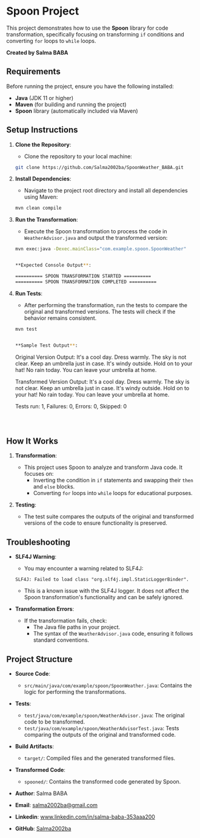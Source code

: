 # Spoon Project

This project demonstrates how to use the **Spoon** library for code transformation, specifically focusing on transforming `if` conditions and converting `for` loops to `while` loops.

**Created by Salma BABA**  


## Requirements

Before running the project, ensure you have the following installed:

- **Java** (JDK 11 or higher)
- **Maven** (for building and running the project)
- **Spoon** library (automatically included via Maven)



## Setup Instructions

1. **Clone the Repository**:
    - Clone the repository to your local machine:
    ```bash
    git clone https://github.com/Salma2002ba/SpoonWeather_BABA.git
    

2. **Install Dependencies**:
    - Navigate to the project root directory and install all dependencies using Maven:
    ```bash
    mvn clean compile
    

3. **Run the Transformation**:
    - Execute the Spoon transformation to process the code in `WeatherAdvisor.java` and output the transformed version:
    ```bash
    mvn exec:java -Dexec.mainClass="com.example.spoon.SpoonWeather"
    

    **Expected Console Output**:
    
    ========== SPOON TRANSFORMATION STARTED ==========
    ========== SPOON TRANSFORMATION COMPLETED ==========
    

4. **Run Tests**:
    - After performing the transformation, run the tests to compare the original and transformed versions. The tests will check if the behavior remains consistent.
    ```bash
    mvn test
    

    **Sample Test Output**:
    ```
    Original Version Output:
    It's a cool day. Dress warmly.
    The sky is not clear. Keep an umbrella just in case.
    It's windy outside. Hold on to your hat!
    No rain today. You can leave your umbrella at home.

    Transformed Version Output:
    It's a cool day. Dress warmly.
    The sky is not clear. Keep an umbrella just in case.
    It's windy outside. Hold on to your hat!
    No rain today. You can leave your umbrella at home.

    Tests run: 1, Failures: 0, Errors: 0, Skipped: 0
    ```



## How It Works

1. **Transformation**:
    - This project uses Spoon to analyze and transform Java code. It focuses on:
        - Inverting the condition in `if` statements and swapping their `then` and `else` blocks.
        - Converting `for` loops into `while` loops for educational purposes.

2. **Testing**:
    - The test suite compares the outputs of the original and transformed versions of the code to ensure functionality is preserved.



## Troubleshooting

- **SLF4J Warning**:
    - You may encounter a warning related to SLF4J:
    ```
    SLF4J: Failed to load class "org.slf4j.impl.StaticLoggerBinder".
    ```
    - This is a known issue with the SLF4J logger. It does not affect the Spoon transformation's functionality and can be safely ignored.

- **Transformation Errors**:
    - If the transformation fails, check:
        - The Java file paths in your project.
        - The syntax of the `WeatherAdvisor.java` code, ensuring it follows standard conventions.



## Project Structure

- **Source Code**:
    - `src/main/java/com/example/spoon/SpoonWeather.java`: Contains the logic for performing the transformations.

- **Tests**:
    - `test/java/com/example/spoon/WeatherAdvisor.java`: The original code to be transformed.
    - `test/java/com/example/spoon/WeatherAdvisorTest.java`: Tests comparing the outputs of the original and transformed code.

- **Build Artifacts**:
    - `target/`: Compiled files and the generated transformed files.

- **Transformed Code**:
    - `spooned/`: Contains the transformed code generated by Spoon.





- **Author**: Salma BABA
- **Email**: salma2002ba@gmail.com
- **Linkedin**: www.linkedin.com/in/salma-baba-353aaa200
- **GitHub**: [Salma2002ba](https://github.com/Salma2002ba)

